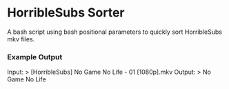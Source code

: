 # HorribleSubs Sorter
A bash script using bash positional parameters to quickly sort HorribleSubs mkv files.
### Example Output
Input: > [HorribleSubs] No Game No Life - 01 [1080p].mkv
Output: > No Game No Life
